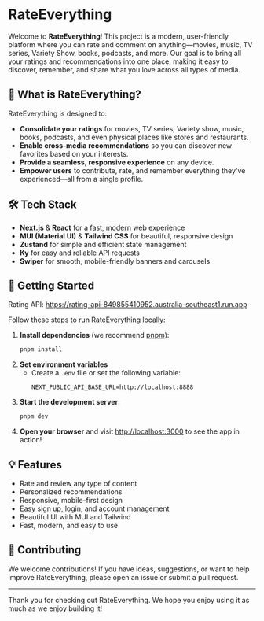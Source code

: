 # RateEverything

Welcome to **RateEverything**! This project is a modern, user-friendly platform where you can rate and comment on anything—movies, music, TV series, Variety Show, books, podcasts, and more. Our goal is to bring all your ratings and recommendations into one place, making it easy to discover, remember, and share what you love across all types of media.

## 🌟 What is RateEverything?
RateEverything is designed to:
- **Consolidate your ratings** for movies, TV series, Variety show, music, books, podcasts, and even physical places like stores and restaurants.
- **Enable cross-media recommendations** so you can discover new favorites based on your interests.
- **Provide a seamless, responsive experience** on any device.
- **Empower users** to contribute, rate, and remember everything they've experienced—all from a single profile.

## 🛠️ Tech Stack
- **Next.js** & **React** for a fast, modern web experience
- **MUI (Material UI)** & **Tailwind CSS** for beautiful, responsive design
- **Zustand** for simple and efficient state management
- **Ky** for easy and reliable API requests
- **Swiper** for smooth, mobile-friendly banners and carousels

## 🚀 Getting Started

Rating API: https://rating-api-849855410952.australia-southeast1.run.app

Follow these steps to run RateEverything locally:

1. **Install dependencies** (we recommend [pnpm](https://pnpm.io/)):
   ```bash
   pnpm install
   ```
2. **Set environment variables**
   - Create a `.env` file or set the following variable:
     ```
     NEXT_PUBLIC_API_BASE_URL=http://localhost:8888
     ```
3. **Start the development server**:
   ```bash
   pnpm dev
   ```
4. **Open your browser** and visit [http://localhost:3000](http://localhost:3000) to see the app in action!

## 💡 Features
- Rate and review any type of content
- Personalized recommendations
- Responsive, mobile-first design
- Easy sign up, login, and account management
- Beautiful UI with MUI and Tailwind
- Fast, modern, and easy to use

## 🤝 Contributing
We welcome contributions! If you have ideas, suggestions, or want to help improve RateEverything, please open an issue or submit a pull request.

---

Thank you for checking out RateEverything. We hope you enjoy using it as much as we enjoy building it!

